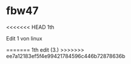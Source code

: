# fbw47
<<<<<<< HEAD
1th 

Edit 1 von linux
<!DOCTYPE>
<html>
=======
1th edit (3.)
>>>>>>> ee7a12183ef5f4e99421784596c446b72878636b
